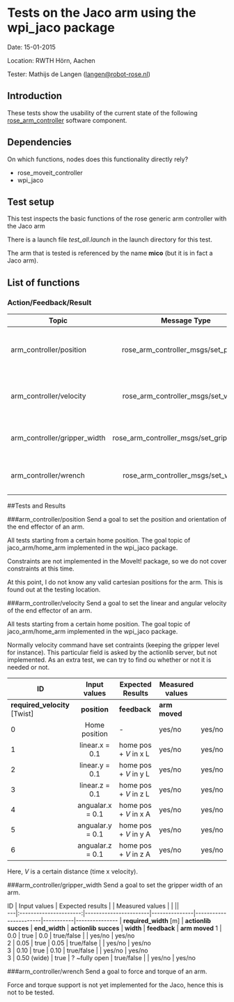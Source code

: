 Tests on the Jaco arm using the wpi_jaco package
============
Date: 15-01-2015

Location: RWTH Hörn, Aachen

Tester: Mathijs de Langen (langen@robot-rose.nl)

Introduction
------------

These tests show the usability of the current state of the following [rose_arm_controller](https://github.com/RobotRose/rose_arm_controller) software component.

Dependencies
------------
On which functions, nodes does this functionality directly rely?

* rose_moveit_controller
* wpi_jaco

Test setup
----------
This test inspects the basic functions of the rose generic arm controller with the Jaco arm

There is a launch file *test_all.launch* in the launch directory for this test.

The arm that is tested is referenced by the name **mico** (but it is in fact a Jaco arm).

## List of functions

### Action/Feedback/Result
Topic 							| Message Type     							| Description 
--------------------------------|:-----------------------------------------:|-----------
arm_controller/position     	| rose_arm_controller_msgs/set_position 	| Set the required position of the end effector
arm_controller/velocity 		| rose_arm_controller_msgs/set_velocity 	| Set the required velocity of the end effector
arm_controller/gripper_width 	| rose_arm_controller_msgs/set_gripper_width| Set the required gripper width 
arm_controller/wrench 			| rose_arm_controller_msgs/set_wrench 		| Set force and torque of the end effector

##Tests and Results

###arm_controller/position
Send a goal to set the position and orientation of the end effector of an arm.

All tests starting from a certain home position. 
The goal topic of jaco_arm/home_arm implemented in the wpi_jaco package.

Constraints are not implemented in the MoveIt! package, so we do not cover constraints at this time.

At this point, I do not know any valid cartesian positions for the arm. This is found out at the testing location.

###arm_controller/velocity
Send a goal to set the linear and angular velocity of the end effector of an arm.

All tests starting from a certain home position. The goal topic of jaco_arm/home_arm implemented in the wpi_jaco package.

Normally velocity command have set contraints (keeping the gripper level for instance). This particular field is asked by the actionlib server, but not implemented. As an extra test, we can try to find ou whether or not it is needed or not.

ID | Input values					| Expected Results 		| Measured values 	||
---|:------------------------------:|-----------------------|-------------------|-------
   | **required_velocity** [Twist]	| **position**			| **feedback**  	| **arm moved**
 0 | Home position 					| -						| yes/no			| yes/no 
 1 | linear.x = 0.1 				| home pos + *V* in x L	| yes/no			| yes/no
 2 | linear.y = 0.1 				| home pos + *V* in y L	| yes/no			| yes/no
 3 | linear.z = 0.1 				| home pos + *V* in z L	| yes/no			| yes/no
 4 | angualar.x = 0.1 				| home pos + *V* in x A	| yes/no			| yes/no
 5 | angualar.y = 0.1 				| home pos + *V* in y A	| yes/no			| yes/no
 6 | angualar.z = 0.1 				| home pos + *V* in z A	| yes/no			| yes/no

Here, *V* is a certain distance (time x velocity).

###arm_controller/gripper_width
Send a goal to set the gripper width of an arm.

ID | Input values			| Expected results 		|				| Measured values 		| 			|			    ||		
---|:----------------------:|-----------------------|---------------|-----------------------|-----------|---------------
   | **required_width** [m] | **actionlib succes**	| **end_width** | **actionlib succes**	| **width** | **feedback** 	| **arm moved** 
 1 | 0.0        			| true 					| 0.0      		| true/false			|			| yes/no		| yes/no		
 2 | 0.05        			| true 					| 0.05     		| true/false			|			| yes/no		| yes/no		
 3 | 0.10        			| true 					| 0.10 			| true/false			|			| yes/no		| yes/no		
 3 | 0.50 (wide)			| true 					| ? ~fully open	| true/false			|			| yes/no		| yes/no		

###arm_controller/wrench
Send a goal to force and torque of an arm.

Force and torque support is not yet implemented for the Jaco, hence this is not to be tested.